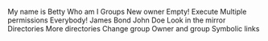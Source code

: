 My name is Betty
Who am I
Groups
New owner
Empty!
Execute
 Multiple permissions
Everybody!
James Bond
John Doe
 Look in the mirror
Directories
More directories
 Change group
Owner and group
 Symbolic links
